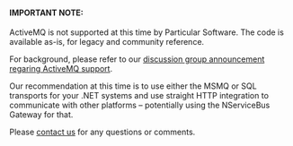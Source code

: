 #### IMPORTANT NOTE: 

ActiveMQ is not supported at this time by Particular Software. The code is available as-is, for legacy and community reference. 

For background, please refer to our [discussion group announcement regaring ActiveMQ support](https://groups.google.com/forum/#!searchin/particularsoftware/activemq/particularsoftware/2QWOxQsgusw/Bl_Nw02FpsYJ).

Our recommendation at this time is to use either the MSMQ or SQL transports for your .NET systems and use straight HTTP integration to communicate with other platforms – potentially using the NServiceBus Gateway for that.

Please [contact us](http://particular.net/support) for any questions or comments.

 

